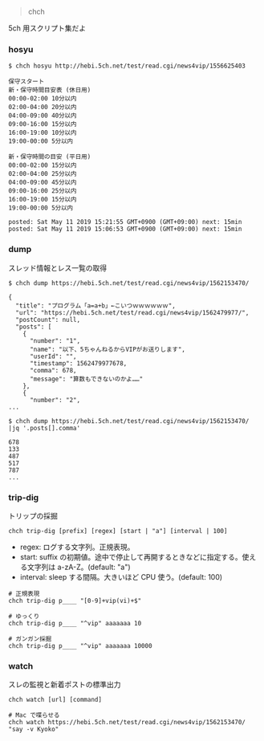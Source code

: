 > chch

5ch 用スクリプト集だよ

### hosyu

```
$ chch hosyu http://hebi.5ch.net/test/read.cgi/news4vip/1556625403
```

```
保守スタート
新・保守時間目安表 (休日用)
00:00-02:00 10分以内
02:00-04:00 20分以内
04:00-09:00 40分以内
09:00-16:00 15分以内
16:00-19:00 10分以内
19:00-00:00 5分以内

新・保守時間の目安 (平日用)
00:00-02:00 15分以内
02:00-04:00 25分以内
04:00-09:00 45分以内
09:00-16:00 25分以内
16:00-19:00 15分以内
19:00-00:00 5分以内

posted: Sat May 11 2019 15:21:55 GMT+0900 (GMT+09:00) next: 15min
posted: Sat May 11 2019 15:06:53 GMT+0900 (GMT+09:00) next: 15min
```

### dump

スレッド情報とレス一覧の取得

```
$ chch dump https://hebi.5ch.net/test/read.cgi/news4vip/1562153470/
```

```
{
  "title": "プログラム「a=a+b」←こいつｗｗｗｗｗｗ",
  "url": "https://hebi.5ch.net/test/read.cgi/news4vip/1562479977/",
  "postCount": null,
  "posts": [
    {
      "number": "1",
      "name": "以下、5ちゃんねるからVIPがお送りします",
      "userId": "",
      "timestamp": 1562479977678,
      "comma": 678,
      "message": "算数もできないのかよ……"
    },
    {
      "number": "2",
...
```

```
$ chch dump https://hebi.5ch.net/test/read.cgi/news4vip/1562153470/ |jq '.posts[].comma'
```

```
678
133
487
517
787
...
```

### trip-dig

トリップの採掘

```
chch trip-dig [prefix] [regex] [start | "a"] [interval | 100]
```

- regex: ログする文字列。正規表現。
- start: suffix の初期値。途中で停止して再開するときなどに指定する。使える文字列は a-zA-Z。(default: "a")
- interval: sleep する間隔。大きいほど CPU 使う。(default: 100)

```
# 正規表現
chch trip-dig p____ "[0-9]+vip(vi)+$"

# ゆっくり
chch trip-dig p____ "^vip" aaaaaaa 10

# ガンガン採掘
chch trip-dig p____ "^vip" aaaaaaa 10000
```

### watch

スレの監視と新着ポストの標準出力

```
chch watch [url] [command]
```

```
# Mac で喋らせる
chch watch https://hebi.5ch.net/test/read.cgi/news4vip/1562153470/ "say -v Kyoko"
```
